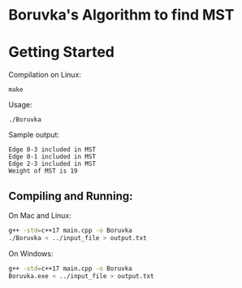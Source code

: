 # Boruvka's Algorithm to find MST

# Getting Started

Compilation on Linux:
```
make
```
Usage:
```
./Boruvka
```

Sample output:
```
Edge 0-3 included in MST
Edge 0-1 included in MST
Edge 2-3 included in MST
Weight of MST is 19
```

## Compiling and Running:

On Mac and Linux:
```bash
g++ -std=c++17 main.cpp -o Boruvka
./Boruvka < ../input_file > output.txt
```

On Windows:
```bash
g++ -std=c++17 main.cpp -o Boruvka
Boruvka.exe < ../input_file > output.txt
```

